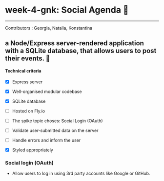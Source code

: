 # week-4-gnk: Social Agenda 🥳 
------------

Contributors : Georgia, Natalia, Konstantina

## a Node/Express server-rendered application with a SQLite database, that allows users to post their events. 💃

#### Technical criteria 

- [x] Express server
- [x] Well-organised modular codebase
- [x] SQLite database
- [ ] Hosted on Fly.io
- [ ] The spike topic choses: Social Login (OAuth)
- [ ] Validate user-submitted data on the server
- [ ] Handle errors and inform the user
- [x] Styled appropriately


### Social login (OAuth) 

- Allow users to log in using 3rd party accounts like Google or GitHub.
